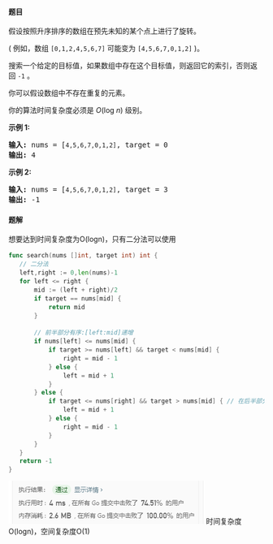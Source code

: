#### 题目
<p>假设按照升序排序的数组在预先未知的某个点上进行了旋转。</p>

<p>( 例如，数组&nbsp;<code>[0,1,2,4,5,6,7]</code>&nbsp;可能变为&nbsp;<code>[4,5,6,7,0,1,2]</code>&nbsp;)。</p>

<p>搜索一个给定的目标值，如果数组中存在这个目标值，则返回它的索引，否则返回&nbsp;<code>-1</code>&nbsp;。</p>

<p>你可以假设数组中不存在重复的元素。</p>

<p>你的算法时间复杂度必须是&nbsp;<em>O</em>(log&nbsp;<em>n</em>) 级别。</p>

<p><strong>示例 1:</strong></p>

<pre><strong>输入:</strong> nums = [<code>4,5,6,7,0,1,2]</code>, target = 0
<strong>输出:</strong> 4
</pre>

<p><strong>示例&nbsp;2:</strong></p>

<pre><strong>输入:</strong> nums = [<code>4,5,6,7,0,1,2]</code>, target = 3
<strong>输出:</strong> -1</pre>


 #### 题解
 想要达到时间复杂度为O(logn)，只有二分法可以使用
 ```go
 func search(nums []int, target int) int {
 	// 二分法
 	left,right := 0,len(nums)-1
 	for left <= right {
 		mid := (left + right)/2
 		if target == nums[mid] {
 			return mid
 		}
 
 		// 前半部分有序:[left:mid]递增
 		if nums[left] <= nums[mid] {
 			if target >= nums[left] && target < nums[mid] {
 				right = mid - 1
 			} else {
 				left = mid + 1
 			}
 		} else {
 			if target <= nums[right] && target > nums[mid] { // 在后半部分有序中
 				left = mid + 1
 			} else {
 				right = mid - 1
 			}
 		}
 	}
 	return -1
 }
 ```
 ![](https://raw.githubusercontent.com/betterfor/cloudImage/master/images/2020-03-05/003301.png)
 时间复杂度O(logn)，空间复杂度O(1)